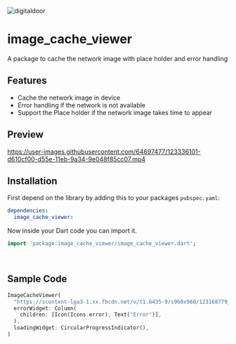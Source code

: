 

![digitaldoor](https://user-images.githubusercontent.com/64697477/123335015-4e769080-d55d-11eb-9eac-8cc8999ad755.png)

# image_cache_viewer

A package to cache the network image with place holder and error handling

## Features
* Cache the network image in device
* Error handling if the network is not available
* Support the Place holder if the network image takes time to appear

## Preview
https://user-images.githubusercontent.com/64697477/123336101-d610cf00-d55e-11eb-9a34-9e048f85cc07.mp4

## Installation
 First depend on the library by adding this to your packages `pubspec.yaml`:

```yaml
dependencies:
  image_cache_viewer:
```

Now inside your Dart code you can import it.

```dart
import 'package:image_cache_viewer/image_cache_viewer.dart';
```
<br />

## Sample Code
```dart
ImageCacheViewer(
  "https://scontent-lga3-1.xx.fbcdn.net/v/t1.6435-9/s960x960/123168779_103125651609423_2095714573425423070_n.png?_nc_cat=109&ccb=1-3&_nc_sid=e3f864&_nc_eui2=AeHHPW9QJeXcmLnnjqVFRiSr0Umn5-hKWzPRSafn6EpbM2Ag4aB4MxWSTLXJMcUPKWgBOKFUoJddUKN2GyUauloa&_nc_ohc=nWileeYGlDAAX_7DOKr&_nc_ht=scontent-lga3-1.xx&tp=30&oh=a5492ef0e2e3d42c61e0a7de801c48b1&oe=60DAD841",
  errorWidget: Column(
    children: [Icon(Icons.error), Text("Error")],
  ),
  loadingWidget: CircularProgressIndicator(),
)
```
